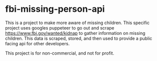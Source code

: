 # fbi-missing-person-api

This is a project to make more aware of missing children. This specific project uses googles puppeteer to go out and scrape https://www.fbi.gov/wanted/kidnap
to gather information on missing children. This data is scraped, stored, and then used to provide a public facing api for other developers.

This project is for non-commercial, and not for profit.
